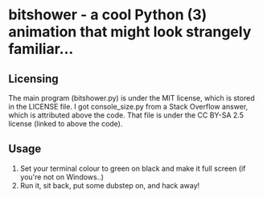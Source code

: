# bitshower - a cool Python (3) animation that might look strangely familiar...

Licensing
---------

The main program (bitshower.py) is under the MIT license, which is stored in the LICENSE file. I got console_size.py from a Stack Overflow answer, which is attributed above the code. That file is under the CC BY-SA 2.5 license (linked to above the code).

Usage
-----

1. Set your terminal colour to green on black and make it full screen (if you're not on Windows..)
2. Run it, sit back, put some dubstep on, and hack away!
